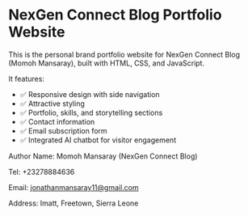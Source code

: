 # NexGen Connect Blog Portfolio Website
This is the personal brand portfolio website for NexGen Connect Blog (Momoh Mansaray), built with HTML, CSS, and JavaScript. 

It features:

- ✅ Responsive design with side navigation
- ✅ Attractive styling
- ✅ Portfolio, skills, and storytelling sections
- ✅ Contact information
- ✅ Email subscription form
- ✅ Integrated AI chatbot for visitor engagement

Author
Name: Momoh Mansaray (NexGen Connect Blog)

Tel: +23278884636

Email: jonathanmansaray11@gmail.com

Address: Imatt, Freetown, Sierra Leone

